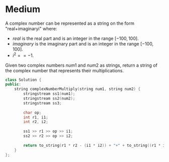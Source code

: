 # Medium

A complex number can be represented as a string on the form "real+imaginaryi" where:

- $real$ is the real part and is an integer in the range $[-100, 100]$.
- $imaginary$ is the imaginary part and is an integer in the range $[-100, 100]$.
- $i^2 == -1$.

Given two complex numbers $num1$ and $num2$ as strings, return a string of the complex number that represents their multiplications.

```cpp
class Solution {
public:
    string complexNumberMultiply(string num1, string num2) {
        stringstream ss1(num1);
        stringstream ss2(num2);
        stringstream ss3;
        
        char op;
        int r1, i1;
        int r2, i2;
        
        ss1 >> r1 >> op >> i1;
        ss2 >> r2 >> op >> i2;
        
        return to_string(r1 * r2 - (i1 * i2)) + "+" + to_string((r1 * i2) + (r2 * i1)) + "i";
    }
};
```
